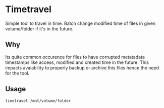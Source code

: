 # Timetravel 

Simple tool to travel in time.
Batch change modified time of files in given volume/folder if it's in the future.

## Why

Its quite common occurence for files to have corrupted metatadata timestamps like access, modified and created time in the future. This impacts avaiability to properly backup or archive this files hence the need for the tool.


## Usage

```
timetravel /mnt/volume/folder
```
